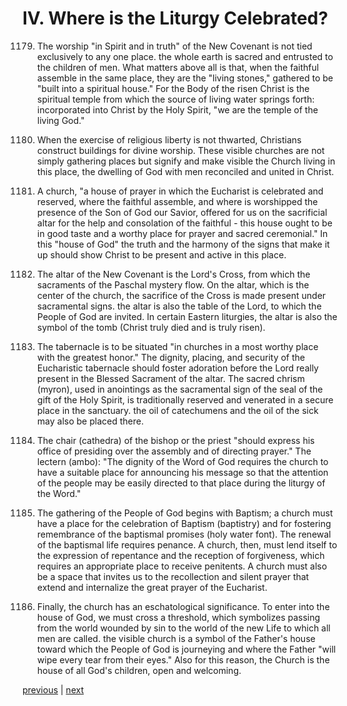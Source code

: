 # IV. Where is the Liturgy Celebrated?

1179. The worship "in Spirit and in truth" of the New Covenant is not tied exclusively to any one place. the whole earth is sacred and entrusted to the children of men. What matters above all is that, when the faithful assemble in the same place, they are the "living stones," gathered to be "built into a spiritual house." For the Body of the risen Christ is the spiritual temple from which the source of living water springs forth: incorporated into Christ by the Holy Spirit, "we are the temple of the living God."

1180. When the exercise of religious liberty is not thwarted, Christians construct buildings for divine worship. These visible churches are not simply gathering places but signify and make visible the Church living in this place, the dwelling of God with men reconciled and united in Christ.

1181. A church, "a house of prayer in which the Eucharist is celebrated and reserved, where the faithful assemble, and where is worshipped the presence of the Son of God our Savior, offered for us on the sacrificial altar for the help and consolation of the faithful - this house ought to be in good taste and a worthy place for prayer and sacred ceremonial." In this "house of God" the truth and the harmony of the signs that make it up should show Christ to be present and active in this place.

1182. The altar of the New Covenant is the Lord's Cross, from which the sacraments of the Paschal mystery flow. On the altar, which is the center of the church, the sacrifice of the Cross is made present under sacramental signs. the altar is also the table of the Lord, to which the People of God are invited. In certain Eastern liturgies, the altar is also the symbol of the tomb (Christ truly died and is truly risen).

1183. The tabernacle is to be situated "in churches in a most worthy place with the greatest honor." The dignity, placing, and security of the Eucharistic tabernacle should foster adoration before the Lord really present in the Blessed Sacrament of the altar. The sacred chrism (myron), used in anointings as the sacramental sign of the seal of the gift of the Holy Spirit, is traditionally reserved and venerated in a secure place in the sanctuary. the oil of catechumens and the oil of the sick may also be placed there.

1184. The chair (cathedra) of the bishop or the priest "should express his office of presiding over the assembly and of directing prayer." The lectern (ambo): "The dignity of the Word of God requires the church to have a suitable place for announcing his message so that the attention of the people may be easily directed to that place during the liturgy of the Word."

1185. The gathering of the People of God begins with Baptism; a church must have a place for the celebration of Baptism (baptistry) and for fostering remembrance of the baptismal promises (holy water font). The renewal of the baptismal life requires penance. A church, then, must lend itself to the expression of repentance and the reception of forgiveness, which requires an appropriate place to receive penitents. A church must also be a space that invites us to the recollection and silent prayer that extend and internalize the great prayer of the Eucharist.

1186. Finally, the church has an eschatological significance. To enter into the house of God, we must cross a threshold, which symbolizes passing from the world wounded by sin to the world of the new Life to which all men are called. the visible church is a symbol of the Father's house toward which the People of God is journeying and where the Father "will wipe every tear from their eyes." Also for this reason, the Church is the house of all God's children, open and welcoming.

[previous](https://github.com/Tenari/non-fiction/blob/master/catechism/__P39.md) | [next](https://github.com/Tenari/non-fiction/blob/master/catechism/__P3B.md)
